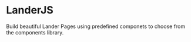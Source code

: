 # LanderJS
Build beautiful Lander Pages using predefined componets to choose from the components library.
